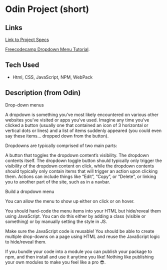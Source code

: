 # Odin Project (short)

## Links

[Link to Project Specs](https://www.theodinproject.com/lessons/javascript-dynamic-user-interface-interactions)

[Freecodecamp Dropdown Menu Tutorial](https://www.freecodecamp.org/news/how-to-build-a-dropdown-menu-with-javascript/).

## Tech Used

* Html, CSS, JavaScript, NPM, WebPack

## Description (from Odin)

Drop-down menus

A dropdown is something you’ve most likely encountered on various other websites you’ve visited or apps you’ve used. Imagine any time you’ve clicked a button (usually one that contained an icon of 3 horizontal or vertical dots or lines) and a list of items suddenly appeared (you could even say these items… dropped down from the button).

Dropdowns are typically comprised of two main parts:

A button that toggles the dropdown content’s visibility.
The dropdown contents itself.
The dropdown toggle button should typically only trigger the visibility of the dropdown content on click, while the dropdown contents should typically only contain items that will trigger an action upon clicking them. Actions can include things like “Edit”, “Copy”, or “Delete”, or linking you to another part of the site, such as in a navbar.

Build a dropdown menu

You can allow the menu to show up either on click or on hover.

You should hard-code the menu items into your HTML but hide/reveal them using JavaScript. You can do this either by adding a class (visible or something) or by manually setting the style in JS.

Make sure the JavaScript code is reusable! You should be able to create multiple drop-downs on a page using HTML and reuse the JavaScript logic to hide/reveal them.

If you bundle your code into a module you can publish your package to npm, and then install and use it anytime you like! Nothing like publishing your own modules to make you feel like a pro 😎.
